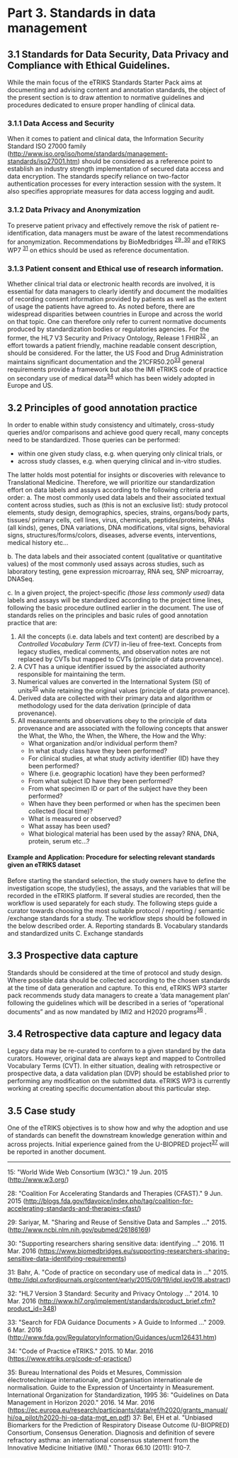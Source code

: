 # Part 3.  Standards in data management

## 3.1 Standards for Data Security, Data Privacy and Compliance with Ethical Guidelines.

While the main focus of the eTRIKS Standards Starter Pack aims at documenting and advising content and annotation standards, the object of the present section is to draw attention to normative guidelines and procedures dedicated to ensure proper handling of clinical data.

### 3.1.1 Data Access and Security 
When it comes to patient and clinical data, the Information Security Standard ISO 27000 family (http://www.iso.org/iso/home/standards/management-standards/iso27001.htm) should be considered as a reference point to establish an industry strength implementation of secured data access and data encryption. The standards specify reliance on two-factor authentication processes for every interaction session with the system. It also specifies appropriate measures for data access logging and audit.

### 3.1.2 Data Privacy and Anonymization
To preserve patient privacy and effectively remove the risk of patient re-identification, data managers must be aware of the latest recommendations for anonymization. Recommendations by BioMedbridges <sup>[29](#myfootnote29)</sup>-<sup>[30](#myfootnote30)</sup>   and eTRIKS WP7  <sup>[31](#myfootnote31)</sup> on ethics should be used as reference documentation.

### 3.1.3 Patient consent and Ethical use of research information.
Whether clinical trial data or electronic health records are involved, it is essential for data managers to clearly identify and document the modalities of recording consent information provided by patients as well as the extent of usage the patients have agreed to. As noted before, there are widespread disparities between countries in Europe and across the world on that topic. One can therefore only refer to current normative documents produced by standardization bodies or regulatories agencies. For the former, the  HL7 V3 Security and Privacy Ontology, Release 1 FHIR<sup>[32](#myfootnote32)</sup> , an effort towards a patient friendly, machine readable  consent description, should be considered. For the latter, the US Food and Drug Administration maintains significant documentation and the 21CFR50.20<sup>[33](#myfootnote33)</sup>  general requirements provide a framework but also the IMI eTRIKS code of practice on secondary use of medical data<sup>[34](#myfootnote34)</sup>  which has been widely adopted in Europe and US.

## 3.2 Principles of good annotation practice

In order to enable within study consistency and ultimately, cross-study queries and/or comparisons and achieve good query recall, many concepts need to be standardized. Those queries can be performed:
- within one given study class, e.g. when querying only clinical trials, or
- across study classes, e.g. when querying clinical and in-vitro studies.

The latter holds most potential for insights or discoveries with relevance to Translational Medicine.  Therefore, we will prioritize our standardization effort on data labels and assays according to the following criteria and order:
a. 	The most commonly used data labels and their associated textual content across studies, such as (this is not an exclusive list): study protocol elements, study design, demographics, species, strains, organs/body parts, tissues/ primary cells, cell lines, virus, chemicals, peptides/proteins, RNAs (all kinds), genes, DNA variations, DNA modifications, vital signs, behavioral signs, structures/forms/colors, diseases, adverse events, interventions, medical history etc...

b. The data labels and their associated content (qualitative or quantitative values) of the most commonly used assays across studies, such as laboratory testing, gene expression microarray, RNA seq, SNP microarray, DNASeq.

c.  In a given project, the project-specific _(those less commonly used)_ data labels and assays will be standardized according to the project time lines, following the basic procedure outlined earlier in the document.
The use of standards relies on the principles and basic rules of good annotation practice that are:
1. All the concepts (i.e. data labels and text content) are described by a _Controlled Vocabulary Term (CVT)_ in-lieu of free-text. Concepts from legacy studies, medical comments, and observation notes are not replaced by CVTs but mapped to CVTs (principle of data provenance).
2. A CVT has a unique identifier issued by the associated authority responsible for maintaining the term.
3. Numerical values are converted in the International System (SI) of units<sup>[35](#myfootnote35)</sup>  while retaining the original values (principle of data provenance).
4. Derived data are collected with their primary data and algorithm or methodology used for the data derivation (principle of data provenance).
5. All measurements and observations obey to the principle of data provenance and are associated with the following concepts that answer the What, the Who, the When, the Where, the How and the Why:
    - What organization and/or individual perform them?
    - In what study class have they been performed?
    - For clinical studies, at what study activity identifier (ID) have they been performed?
    - Where (i.e. geographic location) have they been performed? 
    - From what subject ID have they been performed?
    - From what specimen ID or part of the subject have they been performed?
    - When have they been performed or when has the specimen been collected (local time)?
    - What is measured or observed?
    - What assay has been used?
    - What biological material has been used by the assay? RNA, DNA, protein, serum etc…?

#### Example and Application: Procedure for selecting relevant standards given an eTRIKS dataset


Before starting the standard selection, the study owners have to define the investigation scope, the study(ies), the assays, and the variables that will be recorded in the eTRIKS platform.  If several studies are recorded, then the workflow is used separately for each study.
The following steps guide a curator towards choosing the most suitable protocol / reporting / semantic /exchange standards for a study.
The workflow steps should be followed in the below described order.
A.     Reporting standards
B.     Vocabulary standards and standardized units
C.     Exchange standards
 
## 3.3 Prospective data capture
Standards should be considered at the time of protocol and study design. Where possible data should be collected according to the chosen standards at the time of data generation and capture. To this end, eTRIKS WP3 starter pack recommends study data managers to create a ‘data management plan’ following the guidelines which will be described in a series of “operational documents” and as now mandated by IMI2 and H2020 programs<sup>[36](#myfootnote36)</sup> . 

## 3.4 Retrospective data capture and legacy data
Legacy data may be re-curated to conform to a given standard by the data curators. However, original data are always kept and mapped to Controlled Vocabulary Terms (CVT).
In either situation, dealing with retrospective or prospective data, a data validation plan (DVP) should be established prior to performing any modification on the submitted data. eTRIKS WP3 is currently working at creating specific documentation about this particular step.

## 3.5 Case study
One of the eTRIKS objectives is to show how and why the adoption and use of standards can benefit the downstream knowledge generation within and across projects. Initial experience gained from the U-BIOPRED project<sup>[37](#myfootnote37)</sup>  will be reported in another document.




---------------

<a name="myfootnote15">15</a>:  "World Wide Web Consortium (W3C)." 19 Jun. 2015 (http://www.w3.org/)

<a name="myfootnote28">28</a>: "Coalition For Accelerating Standards and Therapies (CFAST)." 9 Jun. 2015 (http://blogs.fda.gov/fdavoice/index.php/tag/coalition-for-accelerating-standards-and-therapies-cfast/)

<a name="myfootnote29">29</a>:  Sariyar, M. "Sharing and Reuse of Sensitive Data and Samples ..." 2015. (http://www.ncbi.nlm.nih.gov/pubmed/26186169)

<a name="myfootnote30">30</a>: "Supporting researchers sharing sensitive data: identifying ..." 2016. 11 Mar. 2016 (https://www.biomedbridges.eu/supporting-researchers-sharing-sensitive-data-identifying-requirements)

<a name="myfootnote31">31</a>: Bahr, A. "Code of practice on secondary use of medical data in ..." 2015. (http://idpl.oxfordjournals.org/content/early/2015/09/19/idpl.ipv018.abstract)

<a name="myfootnote32">32</a>: "HL7 Version 3 Standard: Security and Privacy Ontology ..." 2014. 10 Mar. 2016 (http://www.hl7.org/implement/standards/product_brief.cfm?product_id=348)

<a name="myfootnote33">33</a>: "Search for FDA Guidance Documents > A Guide to Informed ..." 2009. 6 Mar. 2016 (http://www.fda.gov/RegulatoryInformation/Guidances/ucm126431.htm)

<a name="myfootnote34">34</a>: "Code of Practice  eTRIKS." 2015. 10 Mar. 2016 (https://www.etriks.org/code-of-practice/)

<a name="myfootnote35">35</a>: Bureau International des Poids et Mesures, Commission électrotechnique internationale, and Organisation internationale de normalisation. Guide to the Expression of Uncertainty in Measurement. International Organization for Standardization, 1995
<a name="myfootnote36">36</a>: "Guidelines on Data Management in Horizon 2020." 2016. 14 Mar. 2016 (https://ec.europa.eu/research/participants/data/ref/h2020/grants_manual/hi/oa_pilot/h2020-hi-oa-data-mgt_en.pdf)
<a name="myfootnote37">37</a>:  Bel, EH et al. "Unbiased Biomarkers for the Prediction of Respiratory Disease Outcome (U-BIOPRED) Consortium, Consensus Generation. Diagnosis and definition of severe refractory asthma: an international consensus statement from the Innovative Medicine Initiative (IMI)." Thorax 66.10 (2011): 910-7.




